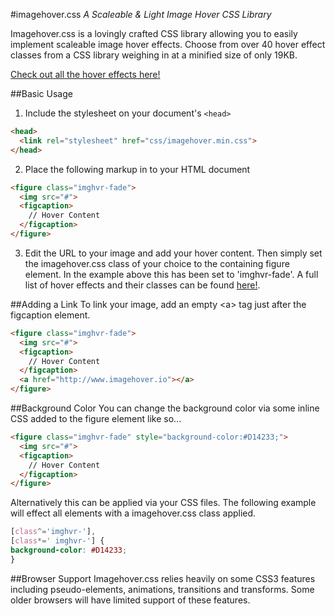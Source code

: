 #imagehover.css
*A Scaleable & Light Image Hover CSS Library*

Imagehover.css is a lovingly crafted CSS library allowing you to easily implement scaleable image hover effects. Choose from over 40 hover effect classes from a CSS library weighing in at a minified size of only 19KB. 

[Check out all the hover effects here!](http://www.imagehover.io/)

##Basic Usage
1. Include the stylesheet on your document's `<head>`

  ```html
  <head>
    <link rel="stylesheet" href="css/imagehover.min.css">
  </head>
  ```
2. Place the following markup in to your HTML document

  ```html
  <figure class="imghvr-fade">
    <img src="#">
    <figcaption>
      // Hover Content
    </figcaption>
  </figure>
  ```

3. Edit the URL to your image and add your hover content. Then simply set the imagehover.css class of your choice to the containing figure element. In the example above this has been set to 'imghvr-fade'. A full list of hover effects and their classes can be found [here!](http://www.imagehover.io/).

##Adding a Link
To link your image, add an empty &lt;a&gt; tag just after the figcaption element.

  ```html
  <figure class="imghvr-fade">
    <img src="#">
    <figcaption>
      // Hover Content
    </figcaption>
    <a href="http://www.imagehover.io"></a>
  </figure>
  ```

##Background Color
You can change the background color via some inline CSS added to the figure element like so...

  ```html
  <figure class="imghvr-fade" style="background-color:#D14233;">
    <img src="#">
    <figcaption>
      // Hover Content
    </figcaption>
  </figure>
  ```

Alternatively this can be applied via your CSS files. The following example will effect all elements with a imagehover.css class applied.

  ```css
[class^='imghvr-'],
[class*=' imghvr-'] {
  background-color: #D14233;
}
  ```
  
##Browser Support
Imagehover.css relies heavily on some CSS3 features including pseudo-elements, animations, transitions and transforms. Some older browsers will have limited support of these features. 

